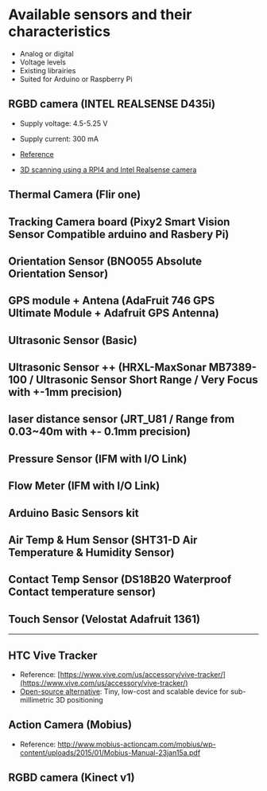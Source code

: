 # Available sensors and their characteristics

 - Analog or digital
 - Voltage levels
 - Existing librairies
 - Suited for Arduino or Raspberry Pi

## RGBD camera	(INTEL REALSENSE D435i)

- Supply voltage: 4.5-5.25 V
- Supply current: 300 mA

- [Reference](https://www.intelrealsense.com/depth-camera-d435i/)
- [3D scanning using a RPI4 and Intel Realsense camera](https://hackaday.com/2020/03/31/handheld-3d-scanning-using-raspberry-pi-4-and-intel-realsense-camera/)

## Thermal Camera	(Flir one)

## Tracking Camera board	(Pixy2 Smart Vision Sensor Compatible arduino and Rasbery Pi)

## Orientation Sensor	(BNO055 Absolute Orientation Sensor)

## GPS module + Antena (AdaFruit 746 GPS Ultimate Module + Adafruit GPS Antenna)

## Ultrasonic Sensor	(Basic)

## Ultrasonic Sensor ++	(HRXL-MaxSonar MB7389-100 / Ultrasonic Sensor Short Range / Very Focus with +-1mm precision)

## laser distance sensor	(JRT_U81 / Range from 0.03~40m with +- 0.1mm precision)

## Pressure Sensor	(IFM with I/O Link)

## Flow Meter	(IFM with I/O Link)

## Arduino Basic Sensors kit

## Air Temp & Hum Sensor (SHT31-D Air Temperature & Humidity Sensor)

## Contact Temp Sensor	(DS18B20 Waterproof Contact temperature sensor)

## Touch Sensor (Velostat Adafruit 1361)

---

## HTC Vive Tracker

- Reference: [https://www.vive.com/us/accessory/vive-tracker/](https://www.vive.com/us/accessory/vive-tracker/)
- [Open-source alternative](https://hackaday.io/project/160182-hivetracker): Tiny, low-cost and scalable device for sub-millimetric 3D positioning

## Action Camera (Mobius)

- Reference: http://www.mobius-actioncam.com/mobius/wp-content/uploads/2015/01/Mobius-Manual-23jan15a.pdf

## RGBD camera (Kinect v1)

